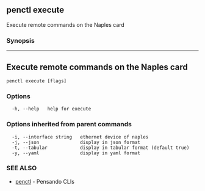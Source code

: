 ## penctl execute

Execute remote commands on the Naples card

### Synopsis



--------------------------------------------
 Execute remote commands on the Naples card 
--------------------------------------------


```
penctl execute [flags]
```

### Options

```
  -h, --help   help for execute
```

### Options inherited from parent commands

```
  -i, --interface string   ethernet device of naples
  -j, --json               display in json format
  -t, --tabular            display in tabular format (default true)
  -y, --yaml               display in yaml format
```

### SEE ALSO
* [penctl](penctl.md)	 - Pensando CLIs

